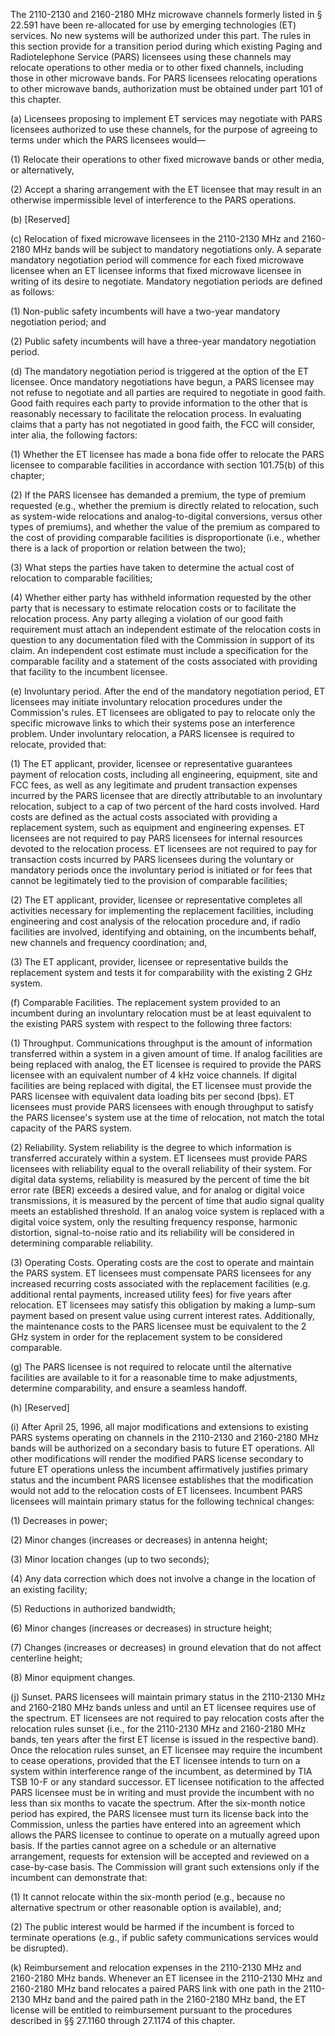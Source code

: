 The 2110-2130 and 2160-2180 MHz microwave channels formerly listed in § 22.591 have been re-allocated for use by emerging technologies (ET) services. No new systems will be authorized under this part. The rules in this section provide for a transition period during which existing Paging and Radiotelephone Service (PARS) licensees using these channels may relocate operations to other media or to other fixed channels, including those in other microwave bands. For PARS licensees relocating operations to other microwave bands, authorization must be obtained under part 101 of this chapter.

(a) Licensees proposing to implement ET services may negotiate with PARS licensees authorized to use these channels, for the purpose of agreeing to terms under which the PARS licensees would—

(1) Relocate their operations to other fixed microwave bands or other media, or alternatively,

(2) Accept a sharing arrangement with the ET licensee that may result in an otherwise impermissible level of interference to the PARS operations.

(b) [Reserved]

(c) Relocation of fixed microwave licensees in the 2110-2130 MHz and 2160-2180 MHz bands will be subject to mandatory negotiations only. A separate mandatory negotiation period will commence for each fixed microwave licensee when an ET licensee informs that fixed microwave licensee in writing of its desire to negotiate. Mandatory negotiation periods are defined as follows:

(1) Non-public safety incumbents will have a two-year mandatory negotiation period; and

(2) Public safety incumbents will have a three-year mandatory negotiation period.

(d) The mandatory negotiation period is triggered at the option of the ET licensee. Once mandatory negotiations have begun, a PARS licensee may not refuse to negotiate and all parties are required to negotiate in good faith. Good faith requires each party to provide information to the other that is reasonably necessary to facilitate the relocation process. In evaluating claims that a party has not negotiated in good faith, the FCC will consider, inter alia, the following factors:

(1) Whether the ET licensee has made a bona fide offer to relocate the PARS licensee to comparable facilities in accordance with section 101.75(b) of this chapter;

(2) If the PARS licensee has demanded a premium, the type of premium requested (e.g., whether the premium is directly related to relocation, such as system-wide relocations and analog-to-digital conversions, versus other types of premiums), and whether the value of the premium as compared to the cost of providing comparable facilities is disproportionate (i.e., whether there is a lack of proportion or relation between the two);

(3) What steps the parties have taken to determine the actual cost of relocation to comparable facilities;

(4) Whether either party has withheld information requested by the other party that is necessary to estimate relocation costs or to facilitate the relocation process. Any party alleging a violation of our good faith requirement must attach an independent estimate of the relocation costs in question to any documentation filed with the Commission in support of its claim. An independent cost estimate must include a specification for the comparable facility and a statement of the costs associated with providing that facility to the incumbent licensee.

(e) Involuntary period. After the end of the mandatory negotiation period, ET licensees may initiate involuntary relocation procedures under the Commission's rules. ET licensees are obligated to pay to relocate only the specific microwave links to which their systems pose an interference problem. Under involuntary relocation, a PARS licensee is required to relocate, provided that:

(1) The ET applicant, provider, licensee or representative guarantees payment of relocation costs, including all engineering, equipment, site and FCC fees, as well as any legitimate and prudent transaction expenses incurred by the PARS licensee that are directly attributable to an involuntary relocation, subject to a cap of two percent of the hard costs involved. Hard costs are defined as the actual costs associated with providing a replacement system, such as equipment and engineering expenses. ET licensees are not required to pay PARS licensees for internal resources devoted to the relocation process. ET licensees are not required to pay for transaction costs incurred by PARS licensees during the voluntary or mandatory periods once the involuntary period is initiated or for fees that cannot be legitimately tied to the provision of comparable facilities;

(2) The ET applicant, provider, licensee or representative completes all activities necessary for implementing the replacement facilities, including engineering and cost analysis of the relocation procedure and, if radio facilities are involved, identifying and obtaining, on the incumbents behalf, new channels and frequency coordination; and,

(3) The ET applicant, provider, licensee or representative builds the replacement system and tests it for comparability with the existing 2 GHz system.

(f) Comparable Facilities. The replacement system provided to an incumbent during an involuntary relocation must be at least equivalent to the existing PARS system with respect to the following three factors:

(1) Throughput. Communications throughput is the amount of information transferred within a system in a given amount of time. If analog facilities are being replaced with analog, the ET licensee is required to provide the PARS licensee with an equivalent number of 4 kHz voice channels. If digital facilities are being replaced with digital, the ET licensee must provide the PARS licensee with equivalent data loading bits per second (bps). ET licensees must provide PARS licensees with enough throughput to satisfy the PARS licensee's system use at the time of relocation, not match the total capacity of the PARS system.

(2) Reliability. System reliability is the degree to which information is transferred accurately within a system. ET licensees must provide PARS licensees with reliability equal to the overall reliability of their system. For digital data systems, reliability is measured by the percent of time the bit error rate (BER) exceeds a desired value, and for analog or digital voice transmissions, it is measured by the percent of time that audio signal quality meets an established threshold. If an analog voice system is replaced with a digital voice system, only the resulting frequency response, harmonic distortion, signal-to-noise ratio and its reliability will be considered in determining comparable reliability.

(3) Operating Costs. Operating costs are the cost to operate and maintain the PARS system. ET licensees must compensate PARS licensees for any increased recurring costs associated with the replacement facilities (e.g. additional rental payments, increased utility fees) for five years after relocation. ET licensees may satisfy this obligation by making a lump-sum payment based on present value using current interest rates. Additionally, the maintenance costs to the PARS licensee must be equivalent to the 2 GHz system in order for the replacement system to be considered comparable.

(g) The PARS licensee is not required to relocate until the alternative facilities are available to it for a reasonable time to make adjustments, determine comparability, and ensure a seamless handoff.

(h) [Reserved]

(i) After April 25, 1996, all major modifications and extensions to existing PARS systems operating on channels in the 2110-2130 and 2160-2180 MHz bands will be authorized on a secondary basis to future ET operations. All other modifications will render the modified PARS license secondary to future ET operations unless the incumbent affirmatively justifies primary status and the incumbent PARS licensee establishes that the modification would not add to the relocation costs of ET licensees. Incumbent PARS licensees will maintain primary status for the following technical changes:

(1) Decreases in power;

(2) Minor changes (increases or decreases) in antenna height;

(3) Minor location changes (up to two seconds);

(4) Any data correction which does not involve a change in the location of an existing facility;
                        

(5) Reductions in authorized bandwidth;

(6) Minor changes (increases or decreases) in structure height;

(7) Changes (increases or decreases) in ground elevation that do not affect centerline height;

(8) Minor equipment changes.

(j) Sunset. PARS licensees will maintain primary status in the 2110-2130 MHz and 2160-2180 MHz bands unless and until an ET licensee requires use of the spectrum. ET licensees are not required to pay relocation costs after the relocation rules sunset (i.e., for the 2110-2130 MHz and 2160-2180 MHz bands, ten years after the first ET license is issued in the respective band). Once the relocation rules sunset, an ET licensee may require the incumbent to cease operations, provided that the ET licensee intends to turn on a system within interference range of the incumbent, as determined by TIA TSB 10-F or any standard successor. ET licensee notification to the affected PARS licensee must be in writing and must provide the incumbent with no less than six months to vacate the spectrum. After the six-month notice period has expired, the PARS licensee must turn its license back into the Commission, unless the parties have entered into an agreement which allows the PARS licensee to continue to operate on a mutually agreed upon basis. If the parties cannot agree on a schedule or an alternative arrangement, requests for extension will be accepted and reviewed on a case-by-case basis. The Commission will grant such extensions only if the incumbent can demonstrate that:

(1) It cannot relocate within the six-month period (e.g., because no alternative spectrum or other reasonable option is available), and;

(2) The public interest would be harmed if the incumbent is forced to terminate operations (e.g., if public safety communications services would be disrupted).

(k) Reimbursement and relocation expenses in the 2110-2130 MHz and 2160-2180 MHz bands. Whenever an ET licensee in the 2110-2130 MHz and 2160-2180 MHz band relocates a paired PARS link with one path in the 2110-2130 MHz band and the paired path in the 2160-2180 MHz band, the ET license will be entitled to reimbursement pursuant to the procedures described in §§ 27.1160 through 27.1174 of this chapter.

